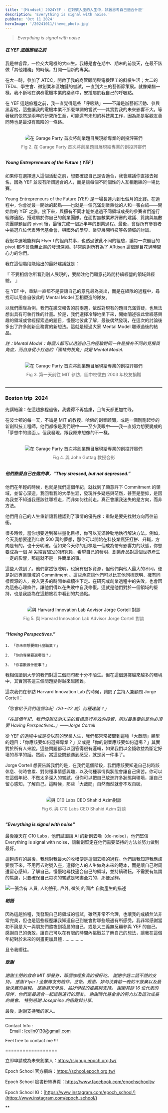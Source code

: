 ```yaml
---
title: '[Mindset] 2024YEF - 在對號入座的人生中，試著思考自己適合什麼'
description: 'Everything is signal with noise.'
pubDate: 'Oct 11 2024'
heroImage: '/20241011/theme_photo.jpg'
---
```


> *Everything is signal with noise*


##### 在 YEF 這趟旅程之前

我是林睿霖，一位交大電機的大四生。我總是會在期中、期末的前幾天，在最不該做「其他雜務」的時候，打開一個新的專案。

在大一時，參加了 ATCC，開啟了我的商管顧問與電機理工的斜槓生活；大二的 TEDx、學生會、微創業和區塊鏈的嘗試，一直到大三的藝術節策展。就像樂譜一樣，我不斷地在演奏電機本業的樂章中，安插屬於我自己的呼吸點。

在 YEF 這趟旅程之前，我一直覺得這些「呼吸點」——不論是辦藝術活動、參與黑客松，這些讓我的電機本業不那麼單調的嘗試——其實對我的未來影響不大。等著我的依然是兩年的研究所生涯，可能還有未知的科技業工作，因為那是客觀友善同時也是最沒有風險的一條路。

  

<figure style="display: flex; flex-direction: column; align-items: center; margin: 2rem 0;">
  <img
    src="/20241011/second.jpg"
    alt="在 Garage Party 首次將創業題目展現給專業的創投評審們"
    style="max-width: 100%; height: auto; border-radius: 12px;"
  />
  <figcaption style="margin-top: 0.5rem; font-size: 0.875rem; color: #666; text-align: center;">
    Fig 2. 在 Garage Party 首次將創業題目展現給專業的創投評審們
  </figcaption>
</figure>


 
##### Young Entrepreneurs of the Future ( YEF )

如果你在選擇進入這個活動之前，想要確認自己是否適合，我會建議你直接去報名，因為 YEF 並沒有所謂適合的人，而是讓每個不同個性的人互相磨練的一場比賽。

Young Entrepreneurs of the Future (YEF) 是一場長達六到七個月的比賽。在過程中，你會從最一開始的起點——也就是一個充滿創業熱忱的人和一張白紙——開始你的 YEF 之旅。接下來，與擁有不同才能並透過不同領域成長的參賽者們進行組隊適配，搭建屬於你自己的創業團隊。在面對無數業界評審的建議、質詢與無數次團隊題目的 pivot 後，最後完成一個近半年的創業過程。最後，會從所有參賽者中挑選八位代表時代基金會，與國外的學界、業界展開科技等各領域的討論。

我很幸運地能夠與 Flyer I 的組員共事，也透過彼此不同的經驗，讓每一次題目的 pivot 都不會像無止盡的發想深淵。非常感謝所有為了 ARtisan 這個題目花過時間心力的你們。

我在這個階段能給出的最好建議就是：

『 不要相信你所看到別人展現的，要關注他們願意花時間持續經營的領域與經驗。 』

在 YEF 中，重點一直都不是要讓自己的意見最為突出，而是在組隊的過程中，尋找可以用各自彼此的 Mental Model 互相塑造的隊友。

以我們團隊為例，我們在繳交報告的前兩週，依然對現有的題目充滿質疑，也無法想出具有可執行性的計畫。於是，我們選擇冷靜地坐下來，開始闡述彼此曾經感興趣的領域或曾經探索過的題目，慢慢地彼此了解，最後偶然發現，在這次的討論後多出了許多創新且務實的新想法。這就是經過大家 Mental Model 雕琢過後的結晶。


_註：Mental Model：每個人都可以透過自己的經驗對同一件是擁有不同的見解與角度，而自身從小打造的「獨特的視角」就是 Mental Model._


<figure style="display: flex; flex-direction: column; align-items: center; margin: 2rem 0;">
  <img
    src="/20241011/theme.jpg"
    alt="在 Garage Party 首次將創業題目展現給專業的創投評審們"
    style="第一天前往 MIT 參訪，圖中校徽由 2003 年校友捐贈"
  />
  <figcaption style="margin-top: 0.5rem; font-size: 0.875rem; color: #666; text-align: center;">
    Fig 3. 第一天前往 MIT 參訪，圖中校徽由 2003 年校友捐贈
  </figcaption>
</figure>

---

### Boston trip  2024

先講結論：在這趟旅程過後，我變得不再焦慮，且每天都更加忙碌。

在波士頓的每一天，不論是 MIT 的教授、哈佛的創業顧問，或是一個剛剛起步的新創科技工程師，他們都像是我們眼中——至少我眼中——我一直努力想要變成的「夢想中的畫面」。但我發現，跟我原來想像的不一樣。


<figure style="display: flex; flex-direction: column; align-items: center; margin: 2rem 0;">
  <img
    src="/20241011/fourth.jpg"
    alt="在 Garage Party 首次將創業題目展現給專業的創投評審們"
    style="Fig 4. 與 John Guttag 教授合影"
  />
  <figcaption style="margin-top: 0.5rem; font-size: 0.875rem; color: #666; text-align: center;">
    Fig 4. 與 John Guttag 教授合影
  </figcaption>
</figure>


##### _他們熱愛自己在做的事，“They stressed, but not depressed.”_
    

他們在年輕的時候，也就是我們這個年紀，就找到了願意許下 Commitment 的領域，並留心深造。我回看我的大學生涯，發現許多疑惑與茫然，甚至是壓抑，是因為我並不知道我應該往哪裡走，而非如何往前走。真正會讓我迷失的是方向，而非方法。

他們用自己的人生重新讓我體認到了事情的優先序：重點是要先找對方向再往前衝。

很多時候，當你想要達到某些量化目標，你可以充滿幹勁地執行解決方法。例如，今天我想要達到年收 500 萬的夢想，那你可以開始在科技業瘋狂打拼、升職，方向是有的，也十分明確。但如果今天你的目標是一個成為帶有影響力的狀態，你想要成為一個 AI 尖端實驗室的研究員，希望自己的發明、創業產品對這個世界產生一定的影響，那這就不是一件簡單的事。

這些人做到了。他們當然很聰明，也擁有很多資源，但他們與他人最大的不同，便是對於專業領域的 Commitment 。這些承諾讓他們可以比其他同樣聰明、擁有同樣資源的人，投入更多的時間並繼續往下走。在研究或創業過程中的失敗，也會因為這些心理條件，讓他們得以在失敗中自我修復。這就是他們對於一個領域的堅持，也是我認為在這趟旅程中看到的共通點。

<figure style="display: flex; flex-direction: column; align-items: center; margin: 2rem 0;">
  <img
    src="/20241011/fiveth.jpeg"
    alt="與 Harvard Innovation Lab Advisor Jorge Cortell 對談"
    style="max-width: 100%; height: auto; border-radius: 12px;"
  />
  <figcaption style="margin-top: 0.5rem; font-size: 0.875rem; color: #666; text-align: center;">
    Fig 5. 與 Harvard Innovation Lab Advisor Jorge Cortell 對談
  </figcaption>
</figure>

#### _“Having Perspectives.”_
    
```
1. 「你未來想要做什麼職業？」

2. 「你的專業要選哪個？」

3. 「你喜歡做什麼事？」
```

我相信讀到大學的我們對這三個問句都十分不陌生。但在這個選擇越來越多的環境中，其實回答這三個問題變得越來越困難。

這次我們在參訪 Harvard Innovation Lab 的時候，詢問了主持人兼顧問 Jorge Cortell：

_「您會給予我們這個年紀（20～22 歲）何種建議？」_

_「在這個年紀，我們沒辦法對未來的目標進行有效的投資，所以最重要的是你必須要 Having Perspectives。」——Jorge Cortell_

從 YEF 的過程中或是從以前的學業人生，我們都常常被問到這種「大哉問」類型的題目：「你應該要如何選擇專業？」又或是「你的創業應該要如何退場？」其實對於所有人來說，這些問題都可以回答得很有邏輯，如果我們以金錢收益為斷定好壞的基準的話。然而，當這些問題遇到感受，就是另一件事了。

Jorge Cortell 想要告訴我們的是，在我們這個階段，我們應該要知道自己何時該休息、何時會累、對何種事情感興趣，以及何種事情與狀態會讓自己痛苦。你可以在這個年紀、不做太多深入的嘗試，但你可以把自己放進許多狀態與環境，讓自己留心感知，了解自己。這時候，那些「大哉問」自然而然就會不攻自破。

<!-- content.md -->
<figure style="display: flex; flex-direction: column; align-items: center; margin: 2rem 0;">
  <img
    src="/20241011/six.jpg"
    alt="與 C10 Labs CEO Shahid Azim對談"
    style="max-width: 100%; height: auto; border-radius: 12px;"
  />
  <figcaption style="margin-top: 0.5rem; font-size: 0.875rem; color: #666; text-align: center;">
    Fig 6. 與 C10 Labs CEO Shahid Azim 對談
  </figcaption>
</figure>

#### _"Everything is signal with noise"_
    

最後幾天在 C10 Labs，他們試圖讓 AI 的新創去噪（de-noise），他們堅信 Everything is signal with noise，讓新創堅定在他們需要堅持的方法並努力做到最好。

這趟旅程的最後，我想對我最大的收穫便是這個去噪的過程。他們讓我知道我應該要慢下來，不用再去對號入座，選擇他人的人生做為未來的範本，而是讓自己對周遭留心感知，了解自己，慢慢地尋找適合自己的領域，並持續耕耘。不需要有無謂的焦慮，只要確保自己每次的嘗試是竭盡全力的，那便足夠。

  
  

![一張含有 人員, 人的臉孔, 戶外, 微笑 的圖片
自動產生的描述](/20241011/seven.jpg)

##### 結語

因為這趟旅程，我發現自己跨領域的嘗試，雖然非常不合理，也讓我的成績無法非常完美，但也是這些經歷讓我知道自己到底會對哪些境遇有所感受。我非常感謝當初不論是大一與朋友們熬夜到凌晨的自己，或是大三義無反顧參與 YEF 的自己。感謝自己的勇敢，讓自己可以在有限的時間內挑戰並了解自己的想法，讓我在這個年紀對於未來的刻畫更加具體 ................ 

且令我嚮往。

##### 致謝

_謝謝士朋的救命 MIT 學餐券，那個咖哩魚真的很好吃。_
_謝謝宇庭二話不說的支持。_
_感謝 Flyer I 全數隊友的陪伴、芝瓴、秀惠、婷勻決賽前一晚的不放棄以及最後決賽的展現。_
_感謝慕天學長、品妤學姊的推薦與支持。_
_謝謝其餘 16 位代表的陪伴，你們是最適合一起這趟遠行的朋友。_
_謝謝時代基金會的努力以及這次成長的機會。_
_特別感謝 Josephine 的指點與分享。_

最後，謝謝支持我的家人。

---

Contact Info : <br />
&emsp;Email : Icelin0130@gmail.com <br/>

Feel free to contact me !!!

==================

立即申請成為未來創業人：https://signup.epoch.org.tw/ 

Epoch School 官方網站：https://school.epoch.org.tw/ 

Epoch School 臉書粉絲專頁：https://www.facebook.com/epochschooltw 

Epoch School IG：[https://www.instagram.com/epoch_school/](https://www.instagram.com/epoch_school/) 

**